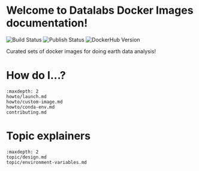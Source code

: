 # Welcome to Datalabs Docker Images documentation!

![Build Status](https://github.com/cnes/datalabs-docker-images/workflows/Build/badge.svg)
![Publish Status](https://github.com/cnes/datalabs-docker-images/workflows/Publish/badge.svg)
![DockerHub Version](https://img.shields.io/docker/v/cnes/base-image?sort=date)

Curated sets of docker images for doing earth data analysis!

# How do I...?

```{toctree}
:maxdepth: 2
howto/launch.md
howto/custom-image.md
howto/conda-env.md
contributing.md
```

# Topic explainers

```{toctree}
:maxdepth: 2
topic/design.md
topic/environment-variables.md
```
